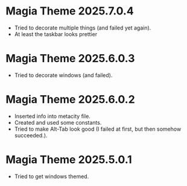 # Magia Theme 2025.7.0.4

- Tried to decorate multiple things (and failed yet again).
- At least the taskbar looks prettier

# Magia Theme 2025.6.0.3

- Tried to decorate windows (and failed).

# Magia Theme 2025.6.0.2

- Inserted info into metacity file.
- Created and used some constants.
- Tried to make Alt-Tab look good (I failed at first, but then somehow succeeded.).

# Magia Theme 2025.5.0.1

- Tried to get windows themed.